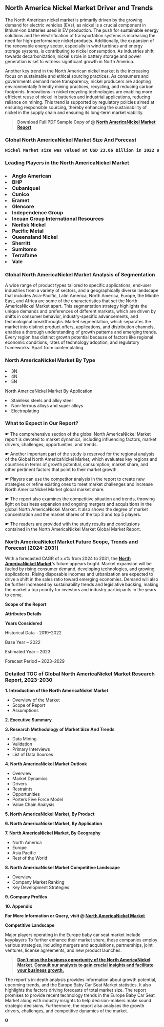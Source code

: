 <p> <h2>North America Nickel Market Driver and Trends</h2><p>The North American nickel market is primarily driven by the growing demand for electric vehicles (EVs), as nickel is a crucial component in lithium-ion batteries used in EV production. The push for sustainable energy solutions and the electrification of transportation systems is increasing the need for high-performance nickel products. Additionally, the expansion of the renewable energy sector, especially in wind turbines and energy storage systems, is contributing to nickel consumption. As industries shift towards decarbonization, nickel's role in battery storage and power generation is set to witness significant growth in North America.</p><p>Another key trend in the North American nickel market is the increasing focus on sustainable and ethical sourcing practices. As consumers and governments demand more transparency, nickel producers are adopting environmentally friendly mining practices, recycling, and reducing carbon footprints. Innovations in nickel recycling technologies are enabling more efficient reuse of nickel in batteries and industrial applications, reducing reliance on mining. This trend is supported by regulatory policies aimed at ensuring responsible sourcing, thereby enhancing the sustainability of nickel in the supply chain and ensuring its long-term market viability.</p></p><blockquote id="" class=""><strong>Download Full PDF Sample Copy of @&nbsp;<a href="https://www.verifiedmarketreports.com/download-sample/?rid=595620&utm_source=GitHub-Jan&utm_medium=251" target="_blank">North AmericaNickel Market Report</a>&nbsp;&nbsp;</strong></blockquote><h3 id="" class=""><strong>Global&nbsp;North AmericaNickel Market Size And Forecast</strong></h3><pre class="reader-text-block__code-block"><strong>Nickel Market size was valued at USD 23.86 Billion in 2022 and is projected to reach USD 44.36 Billion by 2030, growing at a CAGR of 8.50% from 2024 to 2030.</strong></pre><h3 id="" class="">Leading Players in the&nbsp;North AmericaNickel Market</h3><h3 class=""></Li><Li>Anglo American</Li><Li> BHP</Li><Li> Cubaniquel</Li><Li> Cunico</Li><Li> Eramet</Li><Li> Glencore</Li><Li> Independence Group</Li><Li> Incuan Group International Resources</Li><Li> Norilsk Nickel</Li><Li> Pacific Metal</Li><Li> Queensland Nickel</Li><Li> Sherritt</Li><Li> Sumitomo</Li><Li> Terrafame</Li><Li> Vale</h3><h3 id="" class="">Global&nbsp;North AmericaNickel Market Analysis of Segmentation</h3><p id="" class="">A wide range of product types tailored to specific applications, end-user industries from a variety of sectors, and a geographically diverse landscape that includes Asia-Pacific, Latin America, North America, Europe, the Middle East, and Africa are some of the characteristics that set the North AmericaNickel Market apart. This segmentation strategy highlights the unique demands and preferences of different markets, which are driven by shifts in consumer behavior, industry-specific advancements, and technological breakthroughs. Market segmentation, which separates the market into distinct product offers, applications, and distribution channels, enables a thorough understanding of growth patterns and emerging trends. Every region has distinct growth potential because of factors like regional economic conditions, rates of technology adoption, and regulatory frameworks. Apart from contemplating</p><h3 id="" class="">North AmericaNickel Market&nbsp;By Type</h3><p></Li><Li>3N</Li><Li> 4N</Li><Li> 5N</p><div class="" data-test-id=""><p>North AmericaNickel Market&nbsp;By Application</p></div><p class=""></Li><Li>Stainless steels and alloy steel</Li><Li> Non-ferrous alloys and super alloys</Li><Li> Electroplating</p><div class="" data-test-id=""><h3><span class="">What to Expect in Our Report?</span></h3></div><div class="" data-test-id=""><p><span class="">☛ The comprehensive section of the global North AmericaNickel Market report is devoted to market dynamics, including influencing factors, market drivers, challenges, opportunities, and trends.</span></p></div><div class="" data-test-id=""><p><span class="">☛ Another important part of the study is reserved for the regional analysis of the Global North AmericaNickel Market, which evaluates key regions and countries in terms of growth potential, consumption, market share, and other pertinent factors that point to their market growth.</span></p></div><div class="" data-test-id=""><p><span class="">☛ Players can use the competitor analysis in the report to create new strategies or refine existing ones to meet market challenges and increase North AmericaNickel Market global market share.</span></p></div><div class="" data-test-id=""><p><span class="">☛ The report also examines the competitive situation and trends, throwing light on business expansion and ongoing mergers and acquisitions in the global North AmericaNickel Market. It also shows the degree of market concentration and the market shares of the top 3 and top 5 players.</span></p></div><div class="" data-test-id=""><p><span class="">☛ The readers are provided with the study results and conclusions contained in the North AmericaNickel Market Global Market Report.</span></p></div><div class="" data-test-id=""><h3><span class="">North AmericaNickel Market Future Scope, Trends and Forecast [2024-2031]</span></h3></div><div class="" data-test-id=""><p><span class="">With a forecasted CAGR of x.x% from 2024 to 2031, the <strong><a href="https://www.verifiedmarketreports.com/download-sample/?rid=595620&utm_source=GitHub-Jan&utm_medium=251" target="_blank">North AmericaNickel Market</a>'</strong>s future appears bright. Market expansion will be fueled by rising consumer demand, developing technologies, and growing applications. Rising disposable incomes and urbanization are expected to drive a shift in the sales ratio toward emerging economies. Demand will also be further increased by sustainability trends and legislative backing, making the market a top priority for investors and industry participants in the years to come.</span></p><p id="ember66" class="ember-view reader-text-block__paragraph"><strong>Scope of the Report</strong></p><p id="ember67" class="ember-view reader-text-block__paragraph"><strong>Attributes Details</strong></p><p id="ember68" class="ember-view reader-text-block__paragraph"><strong>Years Considered</strong></p><p id="ember69" class="ember-view reader-text-block__paragraph">Historical Data &ndash; 2019&ndash;2022</p><p id="ember70" class="ember-view reader-text-block__paragraph">Base Year &ndash; 2022</p><p id="ember71" class="ember-view reader-text-block__paragraph">Estimated Year &ndash; 2023</p><p id="ember72" class="ember-view reader-text-block__paragraph">Forecast Period &ndash; 2023&ndash;2029</p></div><h3 id="" class="">Detailed TOC of Global North AmericaNickel Market Research Report, 2023-2030</h3><p id="" class=""><strong>1. Introduction of the North AmericaNickel Market</strong></p><ul><li>Overview of the Market</li><li>Scope of Report</li><li>Assumptions</li></ul><p id="" class=""><strong>2. Executive Summary</strong></p><p id="" class=""><strong>3. Research Methodology of Market Size And Trends</strong></p><ul><li>Data Mining</li><li>Validation</li><li>Primary Interviews</li><li>List of Data Sources</li></ul><p id="" class=""><strong>4. North AmericaNickel Market Outlook</strong></p><ul><li>Overview</li><li>Market Dynamics</li><li>Drivers</li><li>Restraints</li><li>Opportunities</li><li>Porters Five Force Model</li><li>Value Chain Analysis</li></ul><p id="" class=""><strong>5. North AmericaNickel Market, By Product</strong></p><p id="" class=""><strong>6. North AmericaNickel Market, By Application</strong></p><p id="" class=""><strong>7. North AmericaNickel Market, By Geography</strong></p><ul><li>North America</li><li>Europe</li><li>Asia Pacific</li><li>Rest of the World</li></ul><p id="" class=""><strong>8. North AmericaNickel Market Competitive Landscape</strong></p><ul><li>Overview</li><li>Company Market Ranking</li><li>Key Development Strategies</li></ul><p id="" class=""><strong>9. Company Profiles</strong></p><p id="" class=""><strong>10. Appendix</strong></p><p><strong>For More Information or Query, visit&nbsp;@ <a href="https://www.verifiedmarketreports.com/product/nickel-market/" target="_blank">North AmericaNickel Market</a></strong></p><p id="ember61" class="ember-view reader-text-block__paragraph"><strong>Competitive Landscape</strong></p><p id="ember62" class="ember-view reader-text-block__paragraph">Major players operating in the Europe baby car seat market include keyplayers To further enhance their market share, these companies employ various strategies, including mergers and acquisitions, partnerships, joint ventures, license agreements, and new product launches.</p><blockquote id="ember63" class="ember-view reader-text-block__blockquote"><strong><a href="https://www.verifiedmarketreports.com/download-sample/?rid=595620&utm_source=GitHub-Jan&utm_medium=251" target="_blank">Don&rsquo;t miss the business opportunity of the North AmericaNickel Market. Consult our analysts to gain crucial insights and facilitate your business growth.</a></strong></blockquote><p id="ember64" class="ember-view reader-text-block__paragraph">The report's in-depth analysis provides information about growth potential, upcoming trends, and the Europe Baby Car Seat Market statistics. It also highlights the factors driving forecasts of total market size. The report promises to provide recent technology trends in the Europe Baby Car Seat Market along with industry insights to help decision-makers make sound strategic decisions. Furthermore, the report also analyses the growth drivers, challenges, and competitive dynamics of the market.</p><p class="ember-view reader-text-block__paragraph"><strong>0</strong></p>
